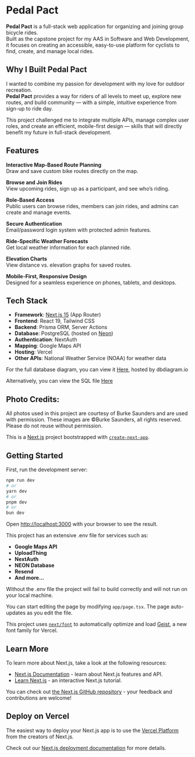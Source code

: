 # Pedal Pact

**Pedal Pact** is a full-stack web application for organizing and joining group bicycle rides.  
Built as the capstone project for my AAS in Software and Web Development, it focuses on creating an accessible, easy-to-use platform for cyclists to find, create, and manage local rides.

## Why I Built Pedal Pact

I wanted to combine my passion for development with my love for outdoor recreation.  
**Pedal Pact** provides a way for riders of all levels to meet up, explore new routes, and build community — with a simple, intuitive experience from sign-up to ride day.

This project challenged me to integrate multiple APIs, manage complex user roles, and create an efficient, mobile-first design — skills that will directly benefit my future in full-stack development.

## Features

**Interactive Map-Based Route Planning**  
 Draw and save custom bike routes directly on the map.

**Browse and Join Rides**  
 View upcoming rides, sign up as a participant, and see who’s riding.

**Role-Based Access**  
 Public users can browse rides, members can join rides, and admins can create and manage events.

**Secure Authentication**  
 Email/password login system with protected admin features.

**Ride-Specific Weather Forecasts**  
 Get local weather information for each planned ride.

**Elevation Charts**  
 View distance vs. elevation graphs for saved routes.

**Mobile-First, Responsive Design**  
 Designed for a seamless experience on phones, tablets, and desktops.

## Tech Stack

- **Framework**: [Next.js 15](https://nextjs.org/) (App Router)
- **Frontend**: React 19, Tailwind CSS
- **Backend**: Prisma ORM, Server Actions
- **Database**: PostgreSQL (hosted on [Neon](https://neon.tech/))
- **Authentication**: NextAuth
- **Mapping**: Google Maps API
- **Hosting**: Vercel
- **Other APIs**: National Weather Service (NOAA) for weather data

For the full database diagram, you can view it [Here](https://dbdiagram.io/d/pedal-pact-678bc92f6b7fa355c34b58c8), hosted by dbdiagram.io

Alternatively, you can view the SQL file [Here](assets/pedal-pact.sql)

## Photo Credits:

All photos used in this project are courtesy of Burke Saunders and are used with permission. These images are &copy;Burke Saunders, all rights reserved. Please do not reuse without permission.

This is a [Next.js](https://nextjs.org) project bootstrapped with [`create-next-app`](https://nextjs.org/docs/app/api-reference/cli/create-next-app).

## Getting Started

First, run the development server:

```bash
npm run dev
# or
yarn dev
# or
pnpm dev
# or
bun dev
```

Open [http://localhost:3000](http://localhost:3000) with your browser to see the result.

This project has an extensive .env file for services such as:

- **Google Maps API**
- **UploadThing**
- **NextAuth**
- **NEON Database**
- **Resend**
- **And more...**

Without the .env file the project will fail to build correctly and will not run on your local machine.

You can start editing the page by modifying `app/page.tsx`. The page auto-updates as you edit the file.

This project uses [`next/font`](https://nextjs.org/docs/app/building-your-application/optimizing/fonts) to automatically optimize and load [Geist](https://vercel.com/font), a new font family for Vercel.

## Learn More

To learn more about Next.js, take a look at the following resources:

- [Next.js Documentation](https://nextjs.org/docs) - learn about Next.js features and API.
- [Learn Next.js](https://nextjs.org/learn) - an interactive Next.js tutorial.

You can check out [the Next.js GitHub repository](https://github.com/vercel/next.js) - your feedback and contributions are welcome!

## Deploy on Vercel

The easiest way to deploy your Next.js app is to use the [Vercel Platform](https://vercel.com/new?utm_medium=default-template&filter=next.js&utm_source=create-next-app&utm_campaign=create-next-app-readme) from the creators of Next.js.

Check out our [Next.js deployment documentation](https://nextjs.org/docs/app/building-your-application/deploying) for more details.
